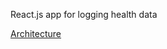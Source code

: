  React.js app for logging health data

[Architecture](https://github.com/riccardone/MySelfLog.Ui/blob/master/MySelfLog.pdf)
